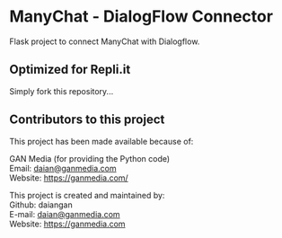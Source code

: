 # ManyChat - DialogFlow Connector
Flask project to connect ManyChat with Dialogflow.

## Optimized for Repli.it
Simply fork this repository...

## Contributors to this project
This project has been made available because of:

GAN Media (for providing the Python code)<br/>
Email: daian@ganmedia.com<br/>
Website: https://ganmedia.com/<br/>

This project is created and maintained by:
<br>
Github: daiangan<br/>
E-mail: daian@ganmedia.com<br/>
Website: https://ganmedia.com<br/>
